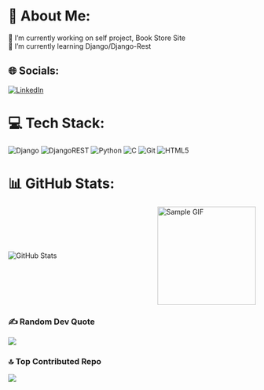 # 💫 About Me:
🔭 I’m currently working on self project, Book Store Site<br>🌱 I’m currently learning Django/Django-Rest<br>

## 🌐 Socials:
[![LinkedIn](https://img.shields.io/badge/LinkedIn-%230077B5.svg?logo=linkedin&logoColor=white)](https://linkedin.com/in/https://www.linkedin.com/in/ali-eyni-018b05180/) 

# 💻 Tech Stack:
![Django](https://img.shields.io/badge/django-%23092E20.svg?style=for-the-badge&logo=django&logoColor=white) ![DjangoREST](https://img.shields.io/badge/DJANGO-REST-ff1709?style=for-the-badge&logo=django&logoColor=white&color=ff1709&labelColor=gray) ![Python](https://img.shields.io/badge/python-3670A0?style=for-the-badge&logo=python&logoColor=ffdd54) ![C](https://img.shields.io/badge/c-%2300599C.svg?style=for-the-badge&logo=c&logoColor=white) ![Git](https://img.shields.io/badge/git-%23F05033.svg?style=for-the-badge&logo=git&logoColor=white) ![HTML5](https://img.shields.io/badge/html5-%23E34F26.svg?style=for-the-badge&logo=html5&logoColor=white)

# 📊 GitHub Stats:
<div style="display: flex; align-items: center; justify-content: space-between;">
  <img src="https://github-readme-stats.vercel.app/api?username=ali-eyni03&theme=calm&hide_border=false&include_all_commits=false&count_private=false" alt="GitHub Stats"/>
  <img src="https://i.pinimg.com/originals/b5/bb/80/b5bb80994bc3ecdcd5b989250e6b7746.png" alt="Sample GIF" width="200" height="200" style="margin-left: 50px;"/>
</div>

### ✍️ Random Dev Quote
![](https://quotes-github-readme.vercel.app/api?type=horizontal&theme=radical)

### 🔝 Top Contributed Repo
![](https://github-contributor-stats.vercel.app/api?username=ali-eyni03&limit=5&theme=one_dark_pro&combine_all_yearly_contributions=true)

<!-- Proudly created with GPRM ( https://gprm.itsvg.in ) -->
